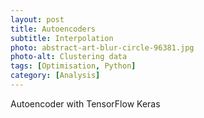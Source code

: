 ```yaml
---
layout: post
title: Autoencoders
subtitle: Interpolation
photo: abstract-art-blur-circle-96381.jpg
photo-alt: Clustering data
tags: [Optimisation, Python]
category: [Analysis]
---
```


Autoencoder with TensorFlow Keras